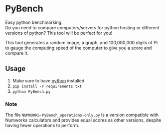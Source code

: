 # PyBench
Easy python benchmarking.\
Do you need to compare computers/servers for python hosting or different versions of python? This tool will be perfect for you!

This tool generates a random image, a graph, and 100,000,000 digits of Pi to gauge the computing speed of the computer to give you a score and compare it.

## Usage
1. Make sure to have [python](https://www.python.org/downloads/ "install python here") installed
2. `pip install -r requirements.txt`
3. `python PyBench.py`

### Note
The file `NUMWORKS-PyBench_operations-only.py` is a version compatible with Numworks calculators and provides equal scores as other versions, despite having fewer operations to perform.
